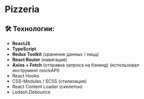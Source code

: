 # Pizzeria
## 🛠 Технологии:
- **ReactJS**
- **TypeScript**
- **Redux Toolkit** (хранение данных / пицц)
- **React Router** (навигация)
- **Axios + Fetch** (отправка запроса на бэкенд) (использовал инструмент mockAPI)
- React Hooks 
- CSS-Modules / SCSS (стилизация)
- React Content Loader (скелетон)
- Lodash.Debounce

